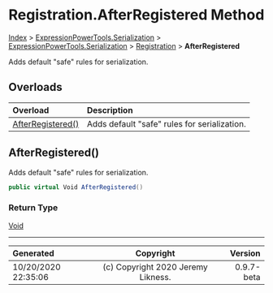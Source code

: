﻿# Registration.AfterRegistered Method

[Index](../index.md) > [ExpressionPowerTools.Serialization](ExpressionPowerTools.Serialization.a.md) > [ExpressionPowerTools.Serialization](ExpressionPowerTools.Serialization.n.md) > [Registration](ExpressionPowerTools.Serialization.Registration.cs.md) > **AfterRegistered**

Adds default "safe" rules for serialization.

## Overloads

| Overload | Description |
| :-- | :-- |
| [AfterRegistered()](#afterregistered) | Adds default "safe" rules for serialization. |
## AfterRegistered()

Adds default "safe" rules for serialization.

```csharp
public virtual Void AfterRegistered()
```

### Return Type

 [Void](https://docs.microsoft.com/dotnet/api/system.void) 



---

| Generated | Copyright | Version |
| :-- | :-: | --: |
| 10/20/2020 22:35:06 | (c) Copyright 2020 Jeremy Likness. | 0.9.7-beta |
